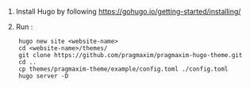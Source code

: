 1. Install Hugo by following https://gohugo.io/getting-started/installing/

2. Run :
```
    hugo new site <website-name>
    cd <website-name>/themes/
    git clone https://github.com/pragmaxim/pragmaxim-hugo-theme.git
    cd ..
    cp themes/pragmaxim-theme/example/config.toml ./config.toml
    hugo server -D
```